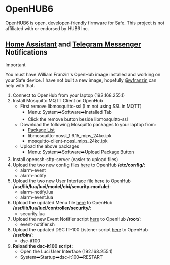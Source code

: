 # OpenHUB6
OpenHUB6 is open, developer-friendly firmware for Safe.
This project is not affiliated with or endorsed by HUB6 Inc.


## [Home Assistant](https://www.home-assistant.io/) and [Telegram Messenger](https://telegram.org/) Notifications

> [!IMPORTANT]
> You must have William Franzin's OpenHub image installed and working on your Safe device.
> I have not built a new image, hopefully [@wfranzin](https://github.com/wfranzin) can help with that.

1. Connect to OpenHub from your laptop (192.168.255.1)
2. Install Mosquitto MQTT Client on OpenHub
   - First remove libmosquitto-ssl (I'm not using SSL in MQTT)
     - Menu: System➡️Software➡️Installed Tab
     - Click the remove button beside libmosquitto-ssl
   - Download the following Mosquitto packages to your laptop from:
     - [Package List](downloads.openwrt.org/releases/19.07.8/packages/mips_24kc/packages)
     - libmosquitto-nossl_1.6.15_mips_24kc.ipk
     - mosquitto-client-nossl_mips_24kc.ipk
   - Upload the above packages
     - Menu: System➡️Software➡️Upload Package Button
4. Install openssh-sftp-server (easier to upload files)
5. Upload the two new config files [here](/openhub6/openhub6/files/etc/config) to OpenHub **/etc/config/**:
   - alarm-event
   - alarm-notify
6. Upload the two new User Interface file [here](/openhub6/openhub6/files/usr/lib/lua/luci/model/cbi/security-module) to OpenHub **/usr/lib/lua/luci/model/cbi/security-module/**:
   - alarm-notify.lua
   - alarm-event.lua
7. Upload the updated Menu file [here](/openhub6/openhub6/files/usr/lib/lua/luci/controller/security) to OpenHub **/usr/lib/lua/luci/controller/security/**:
   - security.lua
8. Upload the new Event Notifier script [here](/openhub6/openhub6/files/root) to OpenHub **/root/**:
   - event-notifier.sh
9. Upload the updated DSC IT-100 Listener script [here](/openhub6/openhub6/files/usr/bin) to OpenHub **/usr/bin/**:
   - dsc-it100
10. **Reload the dsc-it100 script:**
    - Open the Luci User Interface (192.168.255.1)
    - System➡️Startup➡️dsc-it100➡️RESTART
